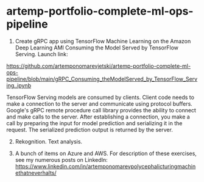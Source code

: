 # artemp-portfolio-complete-ml-ops-pipeline

1. Create gRPC app using
TensorFlow Machine Learning on the Amazon Deep Learning AMI
Consuming the Model Served by TensorFlow Serving. 
Launch link:

https://github.com/artemponomarevjetski/artemp-portfolio-complete-ml-ops-pipeline/blob/main/gRPC_Consuming_theModelServed_by_TensorFlow_Serving..ipynb

TensorFlow Serving models are consumed by clients. Client code needs to make a connection to the server and communicate using protocol buffers. Google's gRPC remote procedure call library provides the ability to connect and make calls to the server. After establishing a connection, you make a call by preparing the input for model prediction and serializing it in the request. The serialized prediction output is returned by the server.

2. Rekognition. Text analysis.

3. A bunch of items on Azure and AWS. For description of these exercises, see my numerous posts on LinkedIn: https://www.linkedin.com/in/artemponomarevpolycephalicturingmachinethatneverhalts/
